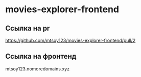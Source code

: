 # movies-explorer-frontend

## Ссылка на pr

https://github.com/mtsoy123/movies-explorer-frontend/pull/2

## Ссылка на фронтенд

mtsoy123.nomoredomains.xyz
